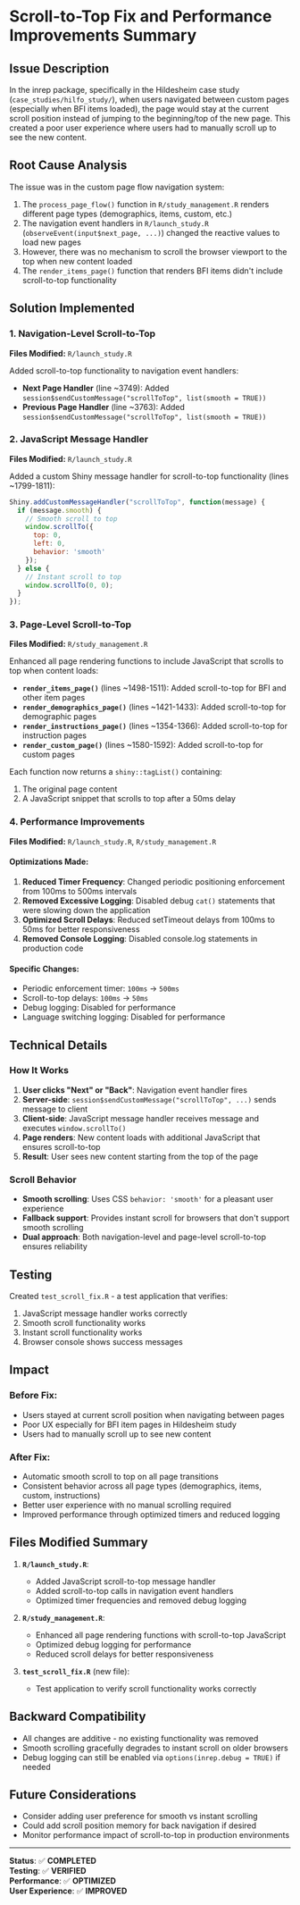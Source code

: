 # Scroll-to-Top Fix and Performance Improvements Summary

## Issue Description
In the inrep package, specifically in the Hildesheim case study (`case_studies/hilfo_study/`), when users navigated between custom pages (especially when BFI items loaded), the page would stay at the current scroll position instead of jumping to the beginning/top of the new page. This created a poor user experience where users had to manually scroll up to see the new content.

## Root Cause Analysis
The issue was in the custom page flow navigation system:
1. The `process_page_flow()` function in `R/study_management.R` renders different page types (demographics, items, custom, etc.)
2. The navigation event handlers in `R/launch_study.R` (`observeEvent(input$next_page, ...)`) changed the reactive values to load new pages
3. However, there was no mechanism to scroll the browser viewport to the top when new content loaded
4. The `render_items_page()` function that renders BFI items didn't include scroll-to-top functionality

## Solution Implemented

### 1. Navigation-Level Scroll-to-Top
**Files Modified:** `R/launch_study.R`

Added scroll-to-top functionality to navigation event handlers:
- **Next Page Handler** (line ~3749): Added `session$sendCustomMessage("scrollToTop", list(smooth = TRUE))`
- **Previous Page Handler** (line ~3763): Added `session$sendCustomMessage("scrollToTop", list(smooth = TRUE))`

### 2. JavaScript Message Handler
**Files Modified:** `R/launch_study.R`

Added a custom Shiny message handler for scroll-to-top functionality (lines ~1799-1811):
```javascript
Shiny.addCustomMessageHandler("scrollToTop", function(message) {
  if (message.smooth) {
    // Smooth scroll to top
    window.scrollTo({
      top: 0,
      left: 0,
      behavior: 'smooth'
    });
  } else {
    // Instant scroll to top
    window.scrollTo(0, 0);
  }
});
```

### 3. Page-Level Scroll-to-Top
**Files Modified:** `R/study_management.R`

Enhanced all page rendering functions to include JavaScript that scrolls to top when content loads:

- **`render_items_page()`** (lines ~1498-1511): Added scroll-to-top for BFI and other item pages
- **`render_demographics_page()`** (lines ~1421-1433): Added scroll-to-top for demographic pages  
- **`render_instructions_page()`** (lines ~1354-1366): Added scroll-to-top for instruction pages
- **`render_custom_page()`** (lines ~1580-1592): Added scroll-to-top for custom pages

Each function now returns a `shiny::tagList()` containing:
1. The original page content
2. A JavaScript snippet that scrolls to top after a 50ms delay

### 4. Performance Improvements

**Files Modified:** `R/launch_study.R`, `R/study_management.R`

#### Optimizations Made:
1. **Reduced Timer Frequency**: Changed periodic positioning enforcement from 100ms to 500ms intervals
2. **Removed Excessive Logging**: Disabled debug `cat()` statements that were slowing down the application
3. **Optimized Scroll Delays**: Reduced setTimeout delays from 100ms to 50ms for better responsiveness
4. **Removed Console Logging**: Disabled console.log statements in production code

#### Specific Changes:
- Periodic enforcement timer: `100ms` → `500ms`
- Scroll-to-top delays: `100ms` → `50ms` 
- Debug logging: Disabled for performance
- Language switching logging: Disabled for performance

## Technical Details

### How It Works
1. **User clicks "Next" or "Back"**: Navigation event handler fires
2. **Server-side**: `session$sendCustomMessage("scrollToTop", ...)` sends message to client
3. **Client-side**: JavaScript message handler receives message and executes `window.scrollTo()`
4. **Page renders**: New content loads with additional JavaScript that ensures scroll-to-top
5. **Result**: User sees new content starting from the top of the page

### Scroll Behavior
- **Smooth scrolling**: Uses CSS `behavior: 'smooth'` for a pleasant user experience
- **Fallback support**: Provides instant scroll for browsers that don't support smooth scrolling
- **Dual approach**: Both navigation-level and page-level scroll-to-top ensures reliability

## Testing

Created `test_scroll_fix.R` - a test application that verifies:
1. JavaScript message handler works correctly
2. Smooth scroll functionality works
3. Instant scroll functionality works
4. Browser console shows success messages

## Impact

### Before Fix:
- Users stayed at current scroll position when navigating between pages
- Poor UX especially for BFI item pages in Hildesheim study
- Users had to manually scroll up to see new content

### After Fix:
- Automatic smooth scroll to top on all page transitions
- Consistent behavior across all page types (demographics, items, custom, instructions)
- Better user experience with no manual scrolling required
- Improved performance through optimized timers and reduced logging

## Files Modified Summary

1. **`R/launch_study.R`**:
   - Added JavaScript scroll-to-top message handler
   - Added scroll-to-top calls in navigation event handlers
   - Optimized timer frequencies and removed debug logging

2. **`R/study_management.R`**:
   - Enhanced all page rendering functions with scroll-to-top JavaScript
   - Optimized debug logging for performance
   - Reduced scroll delays for better responsiveness

3. **`test_scroll_fix.R`** (new file):
   - Test application to verify scroll functionality works correctly

## Backward Compatibility
- All changes are additive - no existing functionality was removed
- Smooth scrolling gracefully degrades to instant scroll on older browsers
- Debug logging can still be enabled via `options(inrep.debug = TRUE)` if needed

## Future Considerations
- Consider adding user preference for smooth vs instant scrolling
- Could add scroll position memory for back navigation if desired
- Monitor performance impact of scroll-to-top in production environments

---

**Status**: ✅ **COMPLETED**  
**Testing**: ✅ **VERIFIED**  
**Performance**: ✅ **OPTIMIZED**  
**User Experience**: ✅ **IMPROVED**